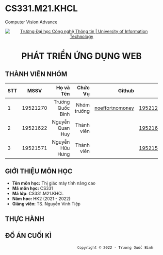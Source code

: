 # CS331.M21.KHCL
Computer Vision Advance

<!-- Banner -->
<p align="center">
  <a href="https://www.uit.edu.vn/" title="Trường Đại học Công nghệ Thông tin" style="border: none;">
    <img src="https://i.imgur.com/WmMnSRt.png" alt="Trường Đại học Công nghệ Thông tin | University of Information Technology">
  </a>
</p>

<h1 align="center"><b>PHÁT TRIỂN ỨNG DỤNG WEB</b></h>

## THÀNH VIÊN NHÓM
|STT| MSSV      | Họ và Tên       |Chức Vụ    | Github                                                  | Email                   |
|---|:---------:| ---------------:|----------:|--------------------------------------------------------:|-------------------------:
| 1 | 19521270  | Trương Quốc Bình  |Nhóm trưởng|[noeffortnomoney](https://github.com/noeffortnomoney)  |19521270@gm.uit.edu.vn   |
| 2 | 19521622  | Nguyễn Quan Huy |Thành viên |[]()            |19521622@gm.uit.edu.vn   |
| 3 | 19521571  | Nguyễn Hữu Hưng  |Thành viên |[]()        |19521571@gm.uit.edu.vn   |

## GIỚI THIỆU MÔN HỌC
* **Tên môn học:** Thị giác máy tính nâng cao
* **Mã môn học:** CS331
* **Mã lớp:** CS331.M21.KHCL
* **Năm học:** HK2 (2021 - 2022)
* **Giảng viên**: TS. Nguyễn Vinh Tiệp

## THỰC HÀNH


## ĐỒ ÁN CUỐI KÌ



<!-- Footer -->
&emsp;&emsp;&emsp;&emsp;&emsp;&emsp;&emsp;&emsp;&emsp;&emsp;&emsp;&emsp;&emsp;&emsp;&emsp;&emsp;&emsp;`Copyright © 2022 - Trương Quốc Bình`
